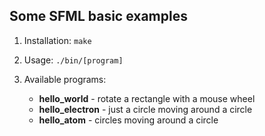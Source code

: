 ## Some SFML basic examples

1. Installation: `make`

2. Usage: `./bin/[program]`

3. Available programs:
    
    * **hello_world** - rotate a rectangle with a mouse wheel
    * **hello_electron** - just a circle moving around a circle
    * **hello_atom** - circles moving around a circle
